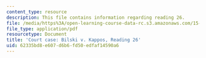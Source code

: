 ```yaml
---
content_type: resource
description: This file contains information regarding reading 26.
file: /media/https%3A/open-learning-course-data-rc.s3.amazonaws.com/15-628j-patents-copyrights-and-the-law-of-intellectual-property-spring-2013/62335bd8e607d6b6fd50edfaf14590a6_MIT15_628JS13_read26.pdf
file_type: application/pdf
resourcetype: Document
title: 'Court case: Bilski v. Kappos, Reading 26'
uid: 62335bd8-e607-d6b6-fd50-edfaf14590a6
---
```

